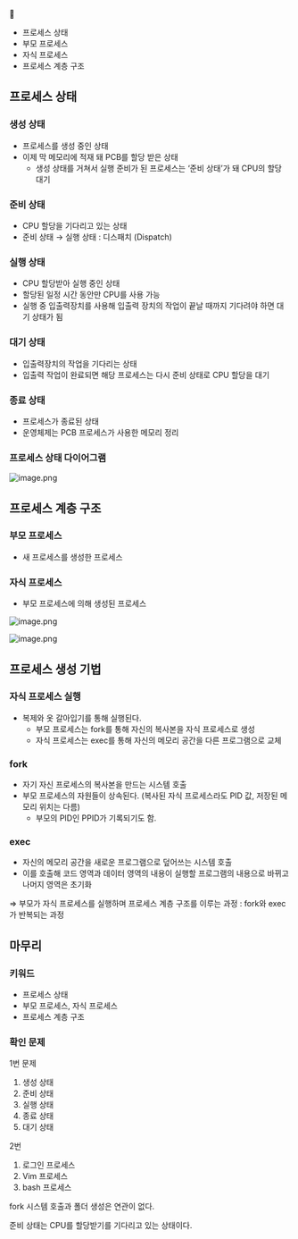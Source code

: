 <aside>
📎

- 프로세스 상태
- 부모 프로세스
- 자식 프로세스
- 프로세스 계층 구조
</aside>

## 프로세스 상태

### 생성 상태

- 프로세스를 생성 중인 상태
- 이제 막 메모리에 적재 돼 PCB를 할당 받은 상태
    - 생성 상태를 거쳐서 실행 준비가 된 프로세스는 ‘준비 상태’가 돼 CPU의 할당 대기

### 준비 상태

- CPU 할당을 기다리고 있는 상태
- 준비 상태 → 실행 상태 : 디스패치 (Dispatch)

### 실행 상태

- CPU 할당받아 실행 중인 상태
- 할당된 일정 시간 동안만 CPU를 사용 가능
- 실행 중 입출력장치를 사용해 입출력 장치의 작업이 끝날 때까지 기다려야 하면 대기 상태가 됨

### 대기 상태

- 입출력장치의 작업을 기다리는 상태
- 입출력 작업이 완료되면 해당 프로세스는 다시 준비 상태로 CPU 할당을 대기

### 종료 상태

- 프로세스가 종료된 상태
- 운영체제는 PCB 프로세스가 사용한 메모리 정리

### 프로세스 상태 다이어그램

![image.png](attachment:345cc8f6-ebde-4700-b629-8d23c205d11e:image.png)

## 프로세스 계층 구조

### 부모 프로세스

- 새 프로세스를 생성한 프로세스

### 자식 프로세스

- 부모 프로세스에 의해 생성된 프로세스

![image.png](attachment:9f83875d-a5d5-4ae0-baca-583bb4778ad1:image.png)

![image.png](attachment:290a4c68-22cc-4ab0-97f8-de3f88a372d0:image.png)

## 프로세스 생성 기법

### 자식 프로세스 실행

- 복제와 옷 갈아입기를 통해 실행된다.
    - 부모 프로세스는 fork를 통해 자신의 복사본을 자식 프로세스로 생성
    - 자식 프로세스는 exec를 통해 자신의 메모리 공간을 다른 프로그램으로 교체

### fork

- 자기 자신 프로세스의 복사본을 만드는 시스템 호출
- 부모 프로세스의 자원들이 상속된다. (복사된 자식 프로세스라도 PID 값, 저장된 메모리 위치는 다름)
    - 부모의 PID인 PPID가 기록되기도 함.

### exec

- 자신의 메모리 공간을 새로운 프로그램으로 덮어쓰는 시스템 호출
- 이를 호출해 코드 영역과 데이터 영역의 내용이 실행할 프로그램의 내용으로 바뀌고 나머지 영역은 초기화

⇒ 부모가 자식 프로세스를 실행하며 프로세스 계층 구조를 이루는 과정 : fork와 exec가 반복되는 과정

## 마무리

### 키워드

- 프로세스 상태
- 부모 프로세스, 자식 프로세스
- 프로세스 계층 구조

### 확인 문제

1번 문제

1. 생성 상태
2. 준비 상태
3. 실행 상태
4. 종료 상태
5. 대기 상태

2번

1. 로그인 프로세스
2. Vim 프로세스
3. bash 프로세스

fork 시스템 호출과 폴더 생성은 연관이 없다.

준비 상태는 CPU를 할당받기를 기다리고 있는 상태이다.
